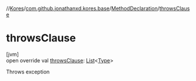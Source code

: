 //[Kores](../../../index.md)/[com.github.jonathanxd.kores.base](../index.md)/[MethodDeclaration](index.md)/[throwsClause](throws-clause.md)

# throwsClause

[jvm]\
open override val [throwsClause](throws-clause.md): [List](https://kotlinlang.org/api/latest/jvm/stdlib/kotlin.collections/-list/index.html)<[Type](https://docs.oracle.com/javase/8/docs/api/java/lang/reflect/Type.html)>

Throws exception
